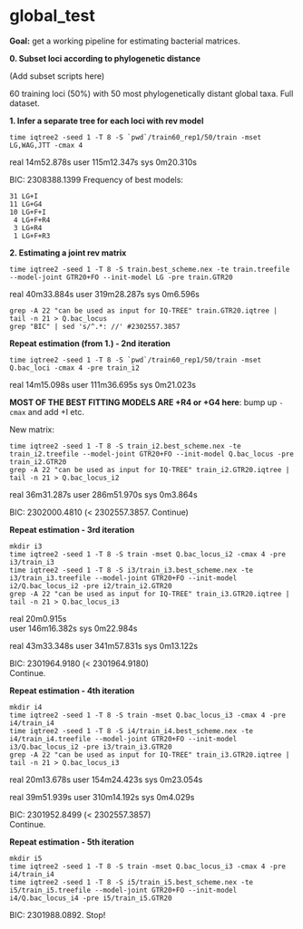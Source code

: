 # global_test  

**Goal:** get a working pipeline for estimating bacterial matrices.  

**0. Subset loci according to phylogenetic distance**  

(Add subset scripts here)  

60 training loci (50%) with 50 most phylogenetically distant global taxa. Full dataset.  

**1. Infer a separate tree for each loci with rev model**  

```
time iqtree2 -seed 1 -T 8 -S `pwd`/train60_rep1/50/train -mset LG,WAG,JTT -cmax 4
```

real    14m52.878s 
user    115m12.347s
sys     0m20.310s  

BIC: 2308388.1399
Frequency of best models:
```
31 LG+I
11 LG+G4
10 LG+F+I
 4 LG+F+R4
 3 LG+R4
 1 LG+F+R3
```

**2. Estimating a joint rev matrix**  

```
time iqtree2 -seed 1 -T 8 -S train.best_scheme.nex -te train.treefile --model-joint GTR20+FO --init-model LG -pre train.GTR20
```  

real    40m33.884s 
user    319m28.287s
sys     0m6.596s   

```
grep -A 22 "can be used as input for IQ-TREE" train.GTR20.iqtree | tail -n 21 > Q.bac_locus
grep "BIC" | sed 's/^.*: //' #2302557.3857
```

**Repeat estimation (from 1.) - 2nd iteration**  

```
time iqtree2 -seed 1 -T 8 -S `pwd`/train60_rep1/50/train -mset Q.bac_loci -cmax 4 -pre train_i2
```

real    14m15.098s 
user    111m36.695s
sys     0m21.023s  

**MOST OF THE BEST FITTING MODELS ARE +R4 or +G4 here**: bump up `-cmax` and add +I etc.  

New matrix:  
```
time iqtree2 -seed 1 -T 8 -S train_i2.best_scheme.nex -te train_i2.treefile --model-joint GTR20+FO --init-model Q.bac_locus -pre train_i2.GTR20
grep -A 22 "can be used as input for IQ-TREE" train_i2.GTR20.iqtree | tail -n 21 > Q.bac_locus_i2
```  

real    36m31.287s 
user    286m51.970s
sys     0m3.864s   

BIC: 2302000.4810 (< 2302557.3857. Continue)  

**Repeat estimation - 3rd iteration**  

```
mkdir i3
time iqtree2 -seed 1 -T 8 -S train -mset Q.bac_locus_i2 -cmax 4 -pre i3/train_i3
time iqtree2 -seed 1 -T 8 -S i3/train_i3.best_scheme.nex -te i3/train_i3.treefile --model-joint GTR20+FO --init-model i2/Q.bac_locus_i2 -pre i2/train_i2.GTR20
grep -A 22 "can be used as input for IQ-TREE" train_i3.GTR20.iqtree | tail -n 21 > Q.bac_locus_i3
```

real    20m0.915s   
user    146m16.382s 
sys     0m22.984s   

real    43m33.348s 
user    341m57.831s
sys     0m13.122s  

BIC: 2301964.9180 (< 2301964.9180)  
Continue.  

**Repeat estimation - 4th iteration**  

```
mkdir i4
time iqtree2 -seed 1 -T 8 -S train -mset Q.bac_locus_i3 -cmax 4 -pre i4/train_i4
time iqtree2 -seed 1 -T 8 -S i4/train_i4.best_scheme.nex -te i4/train_i4.treefile --model-joint GTR20+FO --init-model i3/Q.bac_locus_i2 -pre i3/train_i3.GTR20
grep -A 22 "can be used as input for IQ-TREE" train_i3.GTR20.iqtree | tail -n 21 > Q.bac_locus_i3
```

real    20m13.678s 
user    154m24.423s
sys     0m23.054s  

real    39m51.939s 
user    310m14.192s
sys     0m4.029s   

BIC: 2301952.8499 (< 2302557.3857)  
Continue.  

**Repeat estimation - 5th iteration**  

```
mkdir i5
time iqtree2 -seed 1 -T 8 -S train -mset Q.bac_locus_i3 -cmax 4 -pre i4/train_i4
time iqtree2 -seed 1 -T 8 -S i5/train_i5.best_scheme.nex -te i5/train_i5.treefile --model-joint GTR20+FO --init-model i4/Q.bac_locus_i4 -pre i5/train_i5.GTR20
```

BIC: 2301988.0892.
Stop!
